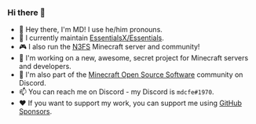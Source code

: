 ### Hi there 👋

- 🍍 Hey there, I'm MD! I use he/him pronouns.
- 🧪 I currently maintain [EssentialsX/Essentials](https://github.com/EssentialsX/Essentials).
- 🎮 I also run the [N3FS](https://n3fs.co.uk/) Minecraft server and community!
- 🎈 I'm working on a new, awesome, secret project for Minecraft servers and developers.
- 🧰 I'm also part of the [Minecraft Open Source Software](https://discord.gg/h8CnPSw) community on Discord.
- 📫 You can reach me on Discord - my Discord is `mdcfe#1970`.
- ❤ If you want to support my work, you can support me using [GitHub Sponsors](https://github.com/sponsors/mdcfe/).

<!--
**mdcfe/mdcfe** is a ✨ _special_ ✨ repository because its `README.md` (this file) appears on your GitHub profile.

Here are some ideas to get you started:

- 🔭 I’m currently working on ...
- 🌱 I’m currently learning ...
- 👯 I’m looking to collaborate on ...
- 🤔 I’m looking for help with ...
- 💬 Ask me about ...
- 📫 How to reach me: ...
- 😄 Pronouns: ...
- ⚡ Fun fact: ...
-->
